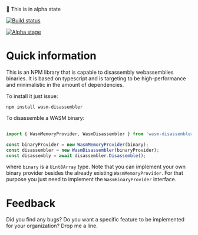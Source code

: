
:speak_no_evil: This is in alpha state

[![Build status](https://dev.azure.com/josefmp/Webassembly/_apis/build/status/wasm-diassembler-CI)](https://dev.azure.com/josefmp/Webassembly/_build/latest?definitionId=13)

[![Alpha stage](https://vsrm.dev.azure.com/JoseFMP/_apis/public/Release/badge/0f6d5d48-0b71-416d-b53d-4c21c2a8a9b5/1/1)](https://vsrm.dev.azure.com/JoseFMP/_apis/public/Release/badge/0f6d5d48-0b71-416d-b53d-4c21c2a8a9b5/1/1)


# Quick information
This is an NPM library that is capable to disassembly webassemblies binaries.
It is based on typescript and is targeting to be high-performance and minimalistic
in the amount of dependencies.

To install it just issue:
```
npm install wasm-disassembler
```

To disassemble a WASM binary:
```typescript

import { WasmMemoryProvider, WasmDisassembler } from 'wasm-disassembler';

const binaryProvider = new WasmMemoryProvider(binary);
const disassembler = new WasmDisassembler(binaryProvider);
const disassembly = await disassembler.Disassemble();
```
where `binary` is a `Uint8Array` type.
Note that you can implement your own binary provider besides the already existing `WasmMemoryProvider`. For that purpose you just need to implement the `WasmBinaryProvider` interface.
# Feedback
Did you find any bugs? Do you want a specific feature to be implemented for your organization? Drop me a line.